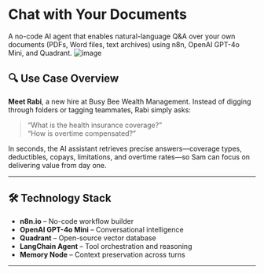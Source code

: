 # Chat with Your Documents

A no-code AI agent that enables natural-language Q&A over your own documents (PDFs, Word files, text archives) using n8n, OpenAI GPT-4o Mini, and Quadrant.
![image](https://github.com/user-attachments/assets/5822f1ee-5933-4103-9ea5-07e0b919b7f2)



## 🔍 Use Case Overview

**Meet Rabi**, a new hire at Busy Bee Wealth Management. Instead of digging through folders or tagging teammates, Rabi simply asks:

> “What is the health insurance coverage?”  
> “How is overtime compensated?”

In seconds, the AI assistant retrieves precise answers—coverage types, deductibles, copays, limitations, and overtime rates—so Sam can focus on delivering value from day one.

---

## 🛠️ Technology Stack

- **n8n.io** – No-code workflow builder  
- **OpenAI GPT-4o Mini** – Conversational intelligence  
- **Quadrant** – Open-source vector database  
- **LangChain Agent** – Tool orchestration and reasoning  
- **Memory Node** – Context preservation across turns  

---
